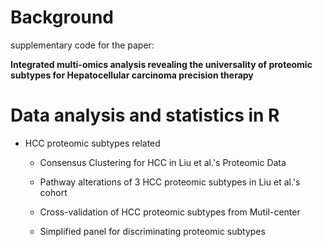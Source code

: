 # Background

supplementary code for the paper:

**Integrated multi-omics analysis revealing the universality of proteomic subtypes for Hepatocellular carcinoma precision therapy**

# Data analysis and statistics in R

-   HCC proteomic subtypes related

    -   Consensus Clustering for HCC in Liu et al.'s Proteomic Data

    -   Pathway alterations of 3 HCC proteomic subtypes in Liu et al.'s cohort

    -   Cross-validation of HCC proteomic subtypes from Mutil-center

    -   Simplified panel for discriminating proteomic subtypes

